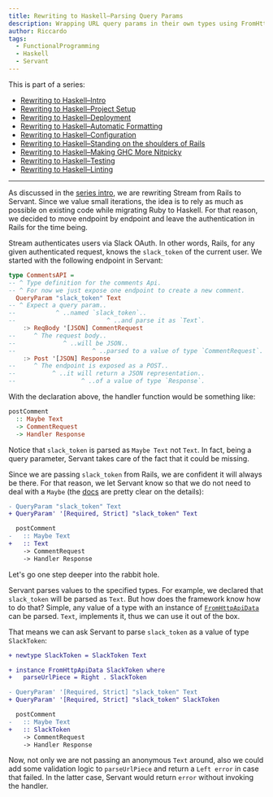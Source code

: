 ```yaml
---
title: Rewriting to Haskell–Parsing Query Params
description: Wrapping URL query params in their own types using FromHttpApiData
author: Riccardo
tags:
  - FunctionalProgramming
  - Haskell
  - Servant
---
```


This is part of a series:

- [Rewriting to Haskell–Intro](https://odone.io/posts/2020-02-26-rewriting-haskell-intro.html)
- [Rewriting to Haskell–Project Setup](https://odone.io/posts/2020-03-03-rewriting-haskell-setup.html)
- [Rewriting to Haskell–Deployment](https://odone.io/posts/2020-03-14-rewriting-haskell-server.html)
- [Rewriting to Haskell–Automatic Formatting](https://odone.io/posts/2020-03-19-rewriting-haskell-formatting.html)
- [Rewriting to Haskell–Configuration](https://odone.io/posts/2020-03-23-rewriting-haskell-configuration.html)
- [Rewriting to Haskell–Standing on the shoulders of Rails](https://odone.io/posts/2020-03-30-rails.html)
- [Rewriting to Haskell–Making GHC More Nitpicky](https://odone.io/posts/2020-04-06-ghc-options.html)
- [Rewriting to Haskell–Testing](https://odone.io/posts/2020-04-13-rewriting-haskell-testing.html)
- [Rewriting to Haskell–Linting](https://odone.io/posts/2020-04-13-rewriting-haskell-linting.html)

---

As discussed in the [series intro](https://odone.io/posts/2020-02-26-rewriting-haskell-intro.html), we are rewriting Stream from Rails to Servant. Since we value small iterations, the idea is to rely as much as possible on existing code while migrating Ruby to Haskell. For that reason, we decided to move endpoint by endpoint and leave the authentication in Rails for the time being.

Stream authenticates users via Slack OAuth. In other words, Rails, for any given authenticated request, knows the `slack_token` of the current user. We started with the following endpoint in Servant:

```hs
type CommentsAPI =
-- ^ Type definition for the comments Api.
-- ^ For now we just expose one endpoint to create a new comment.
  QueryParam "slack_token" Text
-- ^ Expect a query param..
--           ^ ..named `slack_token`..
--                         ^ ..and parse it as `Text`.
    :> ReqBody '[JSON] CommentRequest
--     ^ The request body..
--             ^ ..will be JSON..
--                     ^ ..parsed to a value of type `CommentRequest`.
    :> Post '[JSON] Response
--     ^ The endpoint is exposed as a POST..
--          ^ ..it will return a JSON representation..
--                  ^ ..of a value of type `Response`.
```

With the declaration above, the handler function would be something like:

```hs
postComment
  :: Maybe Text
  -> CommentRequest
  -> Handler Response
```

Notice that `slack_token` is parsed as `Maybe Text` not `Text`. In fact, being a query parameter, Servant takes care of the fact that it could be missing.

Since we are passing `slack_token` from Rails, we are confident it will always be there. For that reason, we let Servant know so that we do not need to deal with a `Maybe` (the [docs](https://hackage.haskell.org/package/servant-0.17/docs/Servant-API.html#t:QueryParams) are pretty clear on the details):

```diff
- QueryParam "slack_token" Text
+ QueryParam' '[Required, Strict] "slack_token" Text

  postComment
-   :: Maybe Text
+   :: Text
    -> CommentRequest
    -> Handler Response
```

Let's go one step deeper into the rabbit hole.

Servant parses values to the specified types. For example, we declared that `slack_token` will be parsed as `Text`. But how does the framework know how to do that? Simple, any value of a type with an instance of [`FromHttpApiData`](https://hackage.haskell.org/package/http-api-data-0.4.1.1/docs/Web-HttpApiData.html#t:FromHttpApiData) can be parsed. `Text`, implements it, thus we can use it out of the box.

That means we can ask Servant to parse `slack_token` as a value of type `SlackToken`:

```diff
+ newtype SlackToken = SlackToken Text

+ instance FromHttpApiData SlackToken where
+   parseUrlPiece = Right . SlackToken

- QueryParam' '[Required, Strict] "slack_token" Text
+ QueryParam' '[Required, Strict] "slack_token" SlackToken

  postComment
-   :: Maybe Text
+   :: SlackToken
    -> CommentRequest
    -> Handler Response
```

Now, not only we are not passing an anonymous `Text` around, also we could add some validation logic to `parseUrlPiece` and return a `Left error` in case that failed. In the latter case, Servant would return `error` without invoking the handler.

